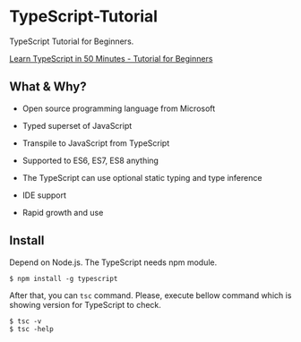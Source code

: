 # TypeScript-Tutorial
TypeScript Tutorial for Beginners.

[Learn TypeScript in 50 Minutes - Tutorial for Beginners](https://www.youtube.com/watch?v=WBPrJSw7yQA)

## What & Why?
- Open source programming language from Microsoft
- Typed superset of JavaScript
- Transpile to JavaScript from TypeScript
- Supported to ES6, ES7, ES8 anything

- The TypeScript can use optional static typing and type inference
- IDE support
- Rapid growth and use

## Install
Depend on Node.js. The TypeScript needs npm module.
```
$ npm install -g typescript
```
After that, you can `tsc` command. Please, execute bellow command which is showing version for TypeScript to check.
```
$ tsc -v
$ tsc -help
```

